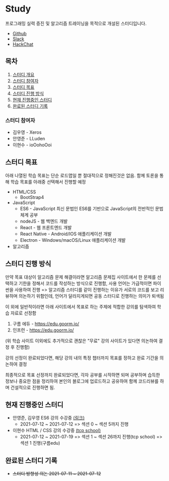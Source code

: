 # Study

프로그래밍 실력 증진 및 알고리즘 트레이닝을 목적으로 개설된 스터디입니다.

- [Github](https://github.com/XerosLab/Study)
- [Slack](https://join.slack.com/t/theprogrammingstudy/shared_invite/zt-sw4gaz6r-5IaozlM_2CgsOpSuRNuvLw)
- [HackChat](https://hack.chat?study)

## 목차

1. [스터디 개요](#Study)
2. [스터디 참여자](#스터디-참여자)
3. [스터디 목표](#스터디-목표)
4. [스터디 진행 방식](#스터디-진행-방식)
5. [현재 진행중인 스터디](#현재-진행중인-스터디)
6. [완료된 스터디 기록](#완료된-스터디-기록)

### 스터디 참여자

- 김우영 - Xeros
- 안영준 - LLuden
- 이현수 - ioOohoOoi

## 스터디 목표

아래 나열된 학습 목표는 단순 로드맵일 뿐 절대적으로 정해진것은 없음.
함께 토론을 통해 학습 목표를 아래중 선택해서 진행할 예정

- HTML/CSS
  - BootStrap4
- JavaScript
  - ES6 - JavaScript 최신 문법인 ES6를 기반으로 JavaScript의 전반적인 문법 체계 공부
  - nodeJS - 웹 백엔드 개발
  - React - 웹 프론트엔드 개발
  - React Native - Android/IOS 애플리케이션 개발
  - Electron - Windows/macOS/Linux 애플리케이션 개발
- 알고리즘

## 스터디 진행 방식

만약 목표 대상이 알고리즘 문제 해결이라면 알고리즘 문제집 사이트에서 한 문제를 선택하고 기한을 정해서 코드를 작성하는 방식으로 진행함, 사용 언어는 가급적이면 파이썬을 사용하여 진행 => 알고리즘 스터디를 같이 진행하는 이유가 서로의 코드를 보고 리뷰하며 의논하기 위함인데, 언어가 달라지게되면 공동 스터디로 진행하는 의미가 퇴색됨

이 외에 일반적이라면 아래 사이트에서 목표로 하는 주제에 적합한 강의를 탐색하여 학습 자료로 선정함

1. 구름 에듀 - https://edu.goorm.io/
2. 인프런 - https://edu.goorm.io/

(위 학습 사이트 이외에도 추가적으로 괜찮은 "무료" 강의 사이트가 있다면 의논하여 결정 후 진행함)

강의 선정이 완료되었다면, 해당 강의 내의 특정 챕터까지 목표를 정하고 완료 기간을 의논하여 결정

최종적으로 목표 선정까지 완료되었다면, 각자 공부를 시작하면 되며 공부하며 습득한 정보나 중요한 점을 정리하여 본인의 블로그에 업로드하고 공유하여 함께 코드리뷰를 하며 건설적으로 진행하면 됨.

## 현재 진행중인 스터디

- 안영준, 김우영 ES6 강의 수강중 [(링크)](https://www.inflearn.com/course/es6-%EA%B0%95%EC%A2%8C-%EC%9E%90%EB%B0%94%EC%8A%A4%ED%81%AC%EB%A6%BD%ED%8A%B8/dashboard)
  - 2021-07-12 ~ 2021-07-12 
    => 섹션 0 ~ 섹션 5까지 진행
- 이현수 HTML / CSS 강의 수강중 [(tcp school)](http://tcpschool.com/html/intro) 
  - 2021-07-12 ~ 2021-07-19
    => 섹션 1 ~ 섹션 26까지 진행(tcp school)
     => 섹션 1 진행(구름edu)
## 완료된 스터디 기록

- ~~스터디 방향성 의논
  2021-07-11 ~ 2021-07-12~~

